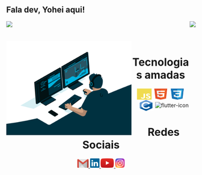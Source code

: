 ## Fala dev, Yohei aqui!

<div>
  
  <img  height="180em" src="https://github-readme-stats.vercel.app/api?username=satoajato&show_icons=true&theme=neon&include_all_commits=true&count_private=true"/>
  <img align="right" height="180em" src="https://github-readme-stats.vercel.app/api/top-langs/?username=satoajato&layout=compact&langs_count=16&theme=neon"/>
</div>
<br>

<div  align="center"> 
  <div style="display: inline_block"><br>
    <img align="left" height="250" alt="coding-time" src="code.gif">
    <h1 align="center">Tecnologias amadas</h1>
    <img align="center" height="30" width="40" alt="js-icon"  src="https://raw.githubusercontent.com/devicons/devicon/master/icons/javascript/javascript-plain.svg">
    <img align="center" height="30" width="40" alt="html-icon" src="https://raw.githubusercontent.com/devicons/devicon/master/icons/html5/html5-original.svg">
    <img align="center" height="30" width="40" alt="css-icon" src="https://raw.githubusercontent.com/devicons/devicon/master/icons/css3/css3-original.svg">
    <img align="center" height="30" width="40" alt="c-icon" src="https://raw.githubusercontent.com/devicons/devicon/master/icons/c/c-original.svg">
    <img align="center" height="30" width="40" alt="flutter-icon" src="https://cdn.jsdelivr.net/gh/devicons/devicon/icons/flutter/flutter-original.svg">
            
   </div>
    
  
  <h1 align="center">Redes Sociais</h1>
    <a href = "mailto: satounespar@gmail.com">
      <img width="30" src="gmail.svg">
    </a>
    <a href = "https://www.linkedin.com/in/lucas-sato-231689197/">
      <img width="25" src="linkedin.svg">
    </a>
    <a href = "https://www.youtube.com/channel/UCgo3ocnOIMJp10-IU5Xp4Dg">
      <img width="35" src="youtube.svg">
    </a>
    <a href = "https://www.instagram.com/yoheilsato/">
      <img width="25" src="instagram.png">
    </a>
</div>
